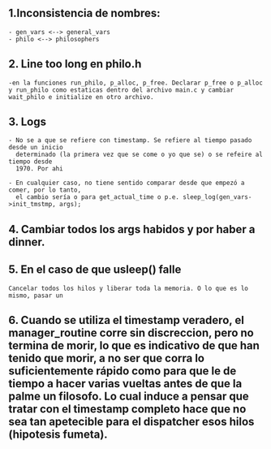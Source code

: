 ## 1.Inconsistencia de nombres:
	- gen_vars <--> general_vars
	- philo <--> philosophers

## 2. Line too long en philo.h
	-en la funciones run_philo, p_alloc, p_free. Declarar p_free o p_alloc y run_philo como estaticas dentro del archivo main.c y cambiar wait_philo e initialize en otro archivo.

## 3. Logs
	- No se a que se refiere con timestamp. Se refiere al tiempo pasado desde un inicio
	  determinado (la primera vez que se come o yo que se) o se refeire al tiempo desde
	  1970. Por ahi

	- En cualquier caso, no tiene sentido comparar desde que empezó a comer, por lo tanto,
	  el cambio sería o para get_actual_time o p.e. sleep_log(gen_vars->init_tmstmp, args);

## 4. Cambiar todos los args habidos y por haber a dinner.

## 5. En el caso de que usleep() falle
	Cancelar todos los hilos y liberar toda la memoria. O lo que es lo mismo, pasar un 


## 6. Cuando se utiliza el timestamp veradero, el manager_routine corre sin discreccion, pero no termina de morir, lo que es indicativo de que han tenido que morir, a no ser que corra lo suficientemente rápido como para que le de tiempo a hacer varias vueltas antes de que la palme un filosofo. Lo cual induce a pensar que tratar con el timestamp completo hace que no sea tan apetecible para el dispatcher esos hilos (hipotesis fumeta).